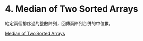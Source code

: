 # 4. Median of Two Sorted Arrays

給定兩個排序過的整數陣列，回傳兩陣列合併的中位數。

[Median of Two Sorted Arrays](https://leetcode.com/problems/median-of-two-sorted-arrays/)
